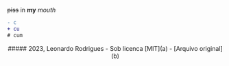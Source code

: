 <s>piss</s> in **my** _mouth_
```diff
- c
+ cu
# cum
```

<center id="footer">
##### 2023, Leonardo Rodrigues - Sob licenca [MIT](a) - [Arquivo original](b)
</center>